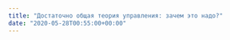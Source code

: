 ```yaml
---
title: "Достаточно общая теория управления: зачем это надо?"
date: "2020-05-28T00:55:00+00:00"
---
```

